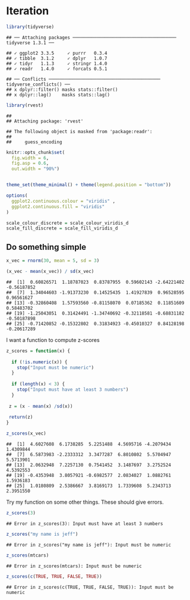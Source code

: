 Iteration
================

``` r
library(tidyverse)
```

    ## ── Attaching packages ─────────────────────────────────────── tidyverse 1.3.1 ──

    ## ✓ ggplot2 3.3.5     ✓ purrr   0.3.4
    ## ✓ tibble  3.1.2     ✓ dplyr   1.0.7
    ## ✓ tidyr   1.1.3     ✓ stringr 1.4.0
    ## ✓ readr   1.4.0     ✓ forcats 0.5.1

    ## ── Conflicts ────────────────────────────────────────── tidyverse_conflicts() ──
    ## x dplyr::filter() masks stats::filter()
    ## x dplyr::lag()    masks stats::lag()

``` r
library(rvest)
```

    ## 
    ## Attaching package: 'rvest'

    ## The following object is masked from 'package:readr':
    ## 
    ##     guess_encoding

``` r
knitr::opts_chunk$set(
  fig.width = 6,
  fig.asp = 0.6,
  out.width = "90%")


theme_set(theme_minimal() + theme(legend.position = "bottom"))

options(
  ggplot2.continuous.colour = "viridis" ,
  ggplot2.continuous.fill = "viridis"
)

scale_colour_discrete = scale_colour_viridis_d
scale_fill_discrete = scale_fill_viridis_d
```

## Do something simple

``` r
x_vec = rnorm(30, mean = 5, sd = 3)

(x_vec - mean(x_vec)) / sd(x_vec)
```

    ##  [1]  0.60826571  1.18787023  0.83787955  0.59602143 -2.64221402 -0.56187852
    ##  [7]  1.34044603 -1.91373230  0.14525435  1.41927839  0.96528595  0.96561627
    ## [13] -0.32860408  1.57593560 -0.81158070  0.07185362  0.11851609  0.58483702
    ## [19] -1.25043051  0.31424491 -1.34740692 -0.32118581 -0.68831182 -0.50187898
    ## [25] -0.71420852 -0.15322802  0.31834923 -0.45010327  0.84128198 -0.20617289

I want a function to compute z-scores

``` r
z_scores = function(x) {
  
  if (!is.numeric(x)) {
    stop("Input must be numeric")
  }
  
  if (length(x) < 3) {
    stop("Input must have at least 3 numbers")
  }
  
 z = (x - mean(x) /sd(x))
 
 return(z)
}

z_scores(x_vec)
```

    ##  [1]  4.6027608  6.1738285  5.2251488  4.5695716 -4.2079434  1.4309844
    ##  [7]  6.5873983 -2.2333312  3.3477287  6.8010802  5.5704947  5.5713901
    ## [13]  2.0632948  7.2257130  0.7541452  3.1487697  3.2752524  4.5392553
    ## [19] -0.4353948  3.8057921 -0.6982577  2.0834027  1.0882761  1.5936183
    ## [25]  1.0180809  2.5386667  3.8169173  1.7339608  5.2343713  2.3951550

Try my function on some other things. These should give errors.

``` r
z_scores(3)
```

    ## Error in z_scores(3): Input must have at least 3 numbers

``` r
z_scores("my name is jeff")
```

    ## Error in z_scores("my name is jeff"): Input must be numeric

``` r
z_scores(mtcars)
```

    ## Error in z_scores(mtcars): Input must be numeric

``` r
z_scores(c(TRUE, TRUE, FALSE, TRUE))
```

    ## Error in z_scores(c(TRUE, TRUE, FALSE, TRUE)): Input must be numeric
